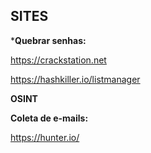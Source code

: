 ## SITES 


***Quebrar senhas:**

https://crackstation.net

https://hashkiller.io/listmanager

**OSINT**

**Coleta de e-mails:**

https://hunter.io/
